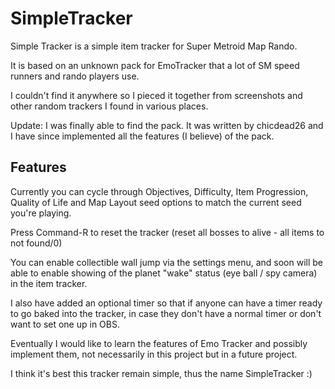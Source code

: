 # SimpleTracker

Simple Tracker is a simple item tracker for Super Metroid Map Rando.

It is based on an unknown pack for EmoTracker that a lot of SM speed runners and rando players use.

I couldn't find it anywhere so I pieced it together from screenshots and other random trackers I found in various places.

Update: I was finally able to find the pack. It was written by chicdead26 and I have since implemented all the features (I believe) of the pack.

## Features

Currently you can cycle through Objectives, Difficulty, Item Progression, Quality of Life and Map Layout seed options to match the current seed you're playing.

Press Command-R to reset the tracker (reset all bosses to alive - all items to not found/0)

You can enable collectible wall jump via the settings menu, and soon will be able to enable showing of the planet "wake" status (eye ball / spy camera) in the item tracker.

I also have added an optional timer so that if anyone can have a timer ready to go baked into the tracker, in case they don't have a normal timer or don't want to set one up in OBS.

Eventually I would like to learn the features of Emo Tracker and possibly implement them, not necessarily in this project but in a future project.

I think it's best this tracker remain simple, thus the name SimpleTracker :)

